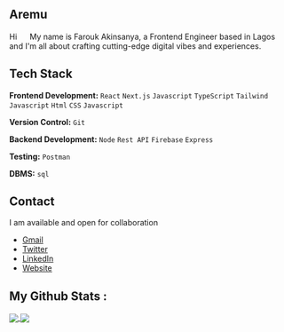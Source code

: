 ## **Aremu**

 Hi <a href=null><img src="https://raw.githubusercontent.com/MartinHeinz/MartinHeinz/master/wave.gif" width="15"></a> My name is Farouk Akinsanya, a Frontend Engineer based in Lagos and I'm all about crafting cutting-edge digital vibes and experiences. 

##

##  **Tech Stack**

**Frontend Development:** `React` `Next.js`  `Javascript` `TypeScript` `Tailwind`  `Javascript` `Html` `CSS` `Javascript`
 
**Version Control:** `Git` 

**Backend Development:** `Node` `Rest API` `Firebase` `Express`

**Testing:** `Postman` 

**DBMS:** `sql`

##  **Contact**

I am available and open for collaboration

- [Gmail](mailto:aremu.script@gmail.com)
- [Twitter](https://twitter.com/aremu_umera)
- [LinkedIn](https://www.linkedin.com/in/farouk-akinsanya-993563236)
- [Website](https://aremudev-aremus-projects.vercel.app/)


## **My Github Stats :**

<a href="https://github.com/aremuumera">
  <img align="center" src="https://github-readme-stats.vercel.app/api?username=aremuumera&theme=nord&show_icons=true&count_private=true&line_height=40" />
</a>

<a href="https://github.com/aremuumera">
 <img align="center" src="https://github-readme-stats.vercel.app/api/top-langs/?username=aremuumera&theme=nord&langs_count=8" />
</a>









<!--
**aremuumera/aremuumera** is a ✨ _special_ ✨ repository because its `README.md` (this file) appears on your GitHub profile.

Here are some ideas to get you started:

- 🔭 I’m currently working on ...
- 🌱 I’m currently learning ...
- 👯 I’m looking to collaborate on ...
- 🤔 I’m looking for help with ...
- 💬 Ask me about ...
- 📫 How to reach me: ...
- 😄 Pronouns: ...
- ⚡ Fun fact: ...
-->
